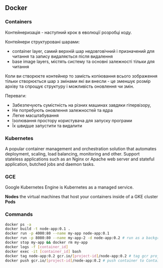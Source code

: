 ## Docker

### Containers

Контейнеризація - наступний крок в еволюції розробці коду.

Контейнери структуровані шарами:
- container layer, самий верхній шар недовговічний і призначений для читання та запису видаляється після видалення 
- base image layers, містять систему та основні залежності тільки для читання

Коли ви створюєте контейнер то замість копіювання всього зображення тільки створюється шар з змінами які ви внесли - це зменшує розмір архіву та спрощує структуру і можливість оновлення чи змін. 

Переваги:
- Забезпечують сумістність на різних машинах завдяки гіпервізору,
- Не потребують оновлення залежностей та ядра
- Легке масштабування 
- Ізолювання простору користувача для запуску програми
- Їх швидше запустити та видалити 

### Kubernetes

A popular container management and orchestration solution that automates deployment, scaling, load balancing, monitoring and other.
Support stateless applications such as an Nginx or Apache web server and stateful application, butched jobs and daemon tasks.

### GCE 

Google Kubernetes Engine is Kubernetes as a managed service.

**Nodes** the virtual machines that host your containers inside of a GKE cluster
**Pods**

### Commands

```sh
docker ps -a
docker build -t node-app:0.1 .
docker run -p 4000:80 --name my-app node-app:0.1
docker run -p 8080:80 --name my-app-2 -d node-app:0.2 # run as a background process 
docker stop my-app && docker rm my-app
docker logs -f [container_id]
docker exec -it [container_id] bash
docker tag node-app:0.2 gcr.io/[project-id]/node-app:0.2 # tag gcr project
docker push gcr.io/[project-id]/node-app:0.2 # push container to Container Registry
```
